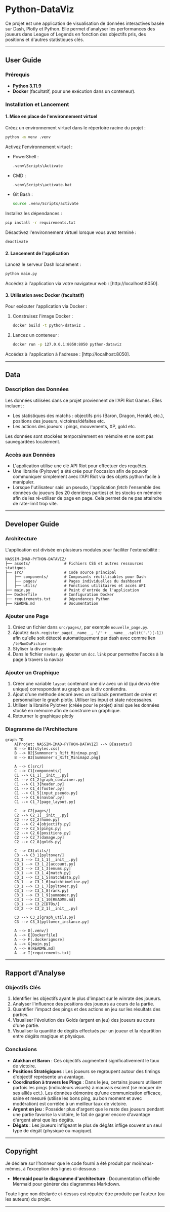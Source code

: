 # Python-DataViz

Ce projet est une application de visualisation de données interactives basée sur Dash, Plotly et Python. Elle permet d'analyser les performances des joueurs dans League of Legends en fonction des objectifs pris, des positions et d'autres statistiques clés.

---

## User Guide

### Prérequis
- **Python 3.11.9**
- **Docker** (facultatif, pour une exécution dans un conteneur).

### Installation et Lancement

#### 1. Mise en place de l'environnement virtuel

Créez un environnement virtuel dans le répertoire racine du projet :
```bash
python -m venv .venv
```

Activez l'environnement virtuel :
- PowerShell :
  ```bash
  .venv\Scripts\Activate
  ```
- CMD :
  ```bash
  .venv\Scripts\activate.bat
  ```
- Git Bash :
  ```bash
  source .venv/Scripts/activate
  ```

Installez les dépendances :
```bash
pip install -r requirements.txt
```

Désactivez l'environnement virtuel lorsque vous avez terminé :
```bash
deactivate
```

#### 2. Lancement de l'application

Lancez le serveur Dash localement :
```bash
python main.py
```

Accédez à l'application via votre navigateur web : [http://localhost:8050].

#### 3. Utilisation avec Docker (facultatif)

Pour exécuter l'application via Docker :

1. Construisez l'image Docker :
   ```bash
   docker build -t python-dataviz .
   ```

2. Lancez un conteneur :
   ```bash
   docker run -p 127.0.0.1:8050:8050 python-dataviz
   ```

Accédez à l'application à l'adresse : [http://localhost:8050].

---

## Data

### Description des Données
Les données utilisées dans ce projet proviennent de l'API Riot Games. Elles incluent :
- Les statistiques des matchs : objectifs pris (Baron, Dragon, Herald, etc.), positions des joueurs, victoires/défaites etc.
- Les actions des joueurs : pings, mouvements, XP, gold etc.

Les données sont stockées temporairement en mémoire et ne sont pas sauvegardées localement.

### Accès aux Données
- L'application utilise une clé API Riot pour effectuer des requêtes.
- Une librairie (Pyltover) a été crée pour l'occasion afin de pouvoir communiquer simplement avec l'API Riot via des objets python facile à manipuler.
- Lorsque l'utilisateur saisi un pseudo, l'application *fetch* l'ensemble des données du joueurs (les 20 denrières parties) et les stocks en mémoire afin de les ré-utiliser de page en page. Cela permet de ne pas atteindre de rate-limit trop vite.
---

## Developer Guide

### Architecture
L'application est divisée en plusieurs modules pour faciliter l'extensibilité :

```
NASSIM-IMAD-PYTHON-DATAVIZ/
├── assets/               # Fichiers CSS et autres ressources statiques
├── src/                  # Code source principal
│   ├── components/       # Composants réutilisables pour Dash
│   ├── pages/            # Pages individuelles du dashboard
│   ├── utils/            # Fonctions utilitaires et accès API
├── main.py               # Point d'entrée de l'application
├── Dockerfile            # Configuration Docker
├── requirements.txt      # Dépendances Python
├── README.md             # Documentation
```

### Ajouter une Page
1. Créez un fichier dans `src/pages/`, par exemple `nouvelle_page.py`.
2. Ajoutez ``` dash.register_page(__name__, '/' + __name__.split('.')[-1]) ``` afin qu'elle soit détecté automatiquement par dash avec comme lien ```/leNomDuFichier``` 
4. Styliser la div principale
5. Dans le fichier ``` navbar.py ``` ajouter un ``` dcc.link ``` pour permettre l'accès à la page à travers la navbar

### Ajouter un Graphique
1. Créer une variable ``` layout ``` contenant une div avec un id (qui devra être unique) correspondant au graph que la div contiendra.
2. Ajout d'une méthode décoré avec un callback permettant de créer et personnaliser le graph plotly. Utiliser les input et state nécessaires.
3. Utiliser la librairie Pylotver (créée pour le projet) ainsi que les données stocké en mémoire afin de construire un graphique.
4. Retourner le graphique plotly

### Diagramme de l'Architecture

```mermaid
graph TD
    A[Projet: NASSIM-IMAD-PYTHON-DATAVIZ] --> B[assets/]
    B --> B1[styles.css]
    B --> B2[Summoner's_Rift_Minimap.png]
    B --> B3[Summoner's_Rift_Minimap2.png]

    A --> C[src/]
    C --> C1[components/]
    C1 --> C1_1[__init__.py]
    C1 --> C1_2[graph_container.py]
    C1 --> C1_3[header.py]
    C1 --> C1_4[footer.py]
    C1 --> C1_5[input_pseudo.py]
    C1 --> C1_6[navbar.py]
    C1 --> C1_7[page_layout.py]

    C --> C2[pages/]
    C2 --> C2_1[__init__.py]
    C2 --> C2_2[home.py]
    C2 --> C2_4[objectifs.py]
    C2 --> C2_5[pings.py]
    C2 --> C2_6[positions.py]
    C2 --> C2_7[damage.py]
    C2 --> C2_8[golds.py]

    C --> C3[utils/]
    C3 --> C3_1[pyltover/]
    C3_1 --> C3_1_1[__init__.py]
    C3_1 --> C3_1_2[account.py]
    C3_1 --> C3_1_3[enums.py]
    C3_1 --> C3_1_4[match.py]
    C3_1 --> C3_1_5[matchdata.py]
    C3_1 --> C3_1_6[matchtimeline.py]
    C3_1 --> C3_1_7[pyltover.py]
    C3_1 --> C3_1_8[rank.py]
    C3_1 --> C3_1_9[summoner.py]
    C3_1 --> C3_1_10[README.md]
    C3_1 --> C3_2[DTOs/]
    C3_2 --> C3_2_1[__init__.py]

    C3 --> C3_2[graph_utils.py]
    C3 --> C3_3[pyltover_instance.py]

    A --> D[.venv/]
    A --> E[Dockerfile]
    A --> F[.dockerignore]
    A --> G[main.py]
    A --> H[README.md]
    A --> I[requirements.txt]
```

---

## Rapport d'Analyse

### Objectifs Clés
1. Identifier les objectifs ayant le plus d'impact sur le winrate des joueurs.
2. Analyser l'influence des positions des joueurs au cours de la partie.
3. Quantifier l'impact des pings et des actions en jeu sur les résultats des parties.
4. Visualiser l'évolution des Golds (argent en jeu) des joueurs au cours d'une partie.
5. Visualiser la quantité de dégâts effectués par un joueur et la répartition entre dégâts magique et physique.

### Conclusions
- **Atakhan et Baron** : Ces objectifs augmentent significativement le taux de victoire.
- **Positions Stratégiques** : Les joueurs se regroupent autour des timings d'objectif représente un avantage.
- **Coordination à travers les Pings** : Dans le jeu, certains joueurs utilisent parfois les pings (indicateurs visuels) à mauvais escient (se moquer de ses alliés ect.). Les données démontre qu'une communication efficace, saine et mesuré (utilise les bons ping, au bon moment et avec modération) est corrélée à un meilleur taux de victoire.
- **Argent en jeu** : Posséder plus d'argent que le reste des joueurs pendant une partie favorise la victoire, le fait de gagner encore d'avantage d'argent ainsi que les dégâts.
- **Dégats** : Les joueurs infligeant le plus de dégâts inflige souvent un seul type de dégât (physique ou magique).

---

## Copyright

Je déclare sur l’honneur que le code fourni a été produit par moi/nous-mêmes, à l’exception des lignes ci-dessous :

- **Mermaid pour le diagramme d'architecture** : Documentation officielle Mermaid pour générer des diagrammes Markdown.

Toute ligne non déclarée ci-dessus est réputée être produite par l’auteur (ou les auteurs) du projet.

---
